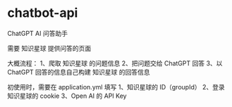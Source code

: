 # chatbot-api
ChatGPT AI 问答助手

需要 知识星球 提供问答的页面

大概流程：
1、爬取 知识星球 的问题信息
2、把问题交给 ChatGPT 回答
3、以 ChatGPT 回答的信息自己构建 知识星球 的回答信息

初使用时，需要在 application.yml 填写
1、知识星球的 ID（groupId）
2、登录知识星球的 cookie
3、Open AI 的 API Key
